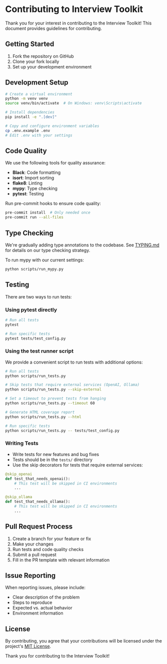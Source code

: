 # Contributing to Interview Toolkit

Thank you for your interest in contributing to the Interview Toolkit! This document provides guidelines for contributing.

## Getting Started

1. Fork the repository on GitHub
2. Clone your fork locally
3. Set up your development environment

## Development Setup

```bash
# Create a virtual environment
python -m venv venv
source venv/bin/activate  # On Windows: venv\Scripts\activate

# Install dependencies
pip install -e ".[dev]"

# Copy and configure environment variables
cp .env.example .env
# Edit .env with your settings
```

## Code Quality

We use the following tools for quality assurance:

- **Black**: Code formatting
- **isort**: Import sorting
- **flake8**: Linting
- **mypy**: Type checking
- **pytest**: Testing

Run pre-commit hooks to ensure code quality:

```bash
pre-commit install  # Only needed once
pre-commit run --all-files
```

## Type Checking

We're gradually adding type annotations to the codebase. See [TYPING.md](TYPING.md) for details on our type checking strategy.

To run mypy with our current settings:

```bash
python scripts/run_mypy.py
```

## Testing

There are two ways to run tests:

### Using pytest directly

```bash
# Run all tests
pytest

# Run specific tests
pytest tests/test_config.py
```

### Using the test runner script

We provide a convenient script to run tests with additional options:

```bash
# Run all tests
python scripts/run_tests.py

# Skip tests that require external services (OpenAI, Ollama)
python scripts/run_tests.py --skip-external

# Set a timeout to prevent tests from hanging
python scripts/run_tests.py --timeout 60

# Generate HTML coverage report
python scripts/run_tests.py --html

# Run specific tests
python scripts/run_tests.py -- tests/test_config.py
```

### Writing Tests

- Write tests for new features and bug fixes
- Tests should be in the `tests/` directory
- Use the skip decorators for tests that require external services:

```python
@skip_openai
def test_that_needs_openai():
    # This test will be skipped in CI environments
    ...

@skip_ollama
def test_that_needs_ollama():
    # This test will be skipped in CI environments
    ...
```

## Pull Request Process

1. Create a branch for your feature or fix
2. Make your changes
3. Run tests and code quality checks
4. Submit a pull request
5. Fill in the PR template with relevant information

## Issue Reporting

When reporting issues, please include:
- Clear description of the problem
- Steps to reproduce
- Expected vs. actual behavior
- Environment information

## License

By contributing, you agree that your contributions will be licensed under the project's [MIT License](LICENSE).

Thank you for contributing to the Interview Toolkit! 
